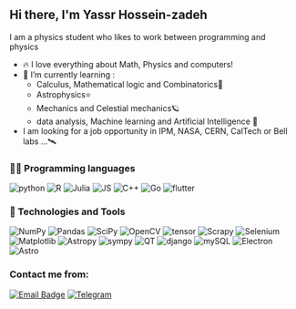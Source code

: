 ## Hi there, I'm Yassr Hossein-zadeh
I am a physics student who likes to work between programming and physics
- 🔥 I love everything about Math, Physics and computers!
- 🌱 I’m currently learning :
  - Calculus, Mathematical logic and Combinatorics🧮
  - Astrophysics⭐
  - Mechanics and Celestial mechanics🪐
  - data analysis, Machine learning and Artificial Intelligence 🧠
- I am looking for a job opportunity in IPM, NASA, CERN, CalTech or Bell labs ...🛰️
  
### 👨‍💻 Programming languages

![python](https://img.shields.io/badge/Python-blue.svg?style=for-the-badge&logo=python&logoColor=white)
![R](https://img.shields.io/badge/R-steelblue.svg?style=for-the-badge&logo=r&logoColor=white)
![Julia](https://img.shields.io/badge/julia-darkgreen.svg?style=for-the-badge&logo=julia&logoColor=white)
![JS](https://img.shields.io/badge/JS-yellow.svg?style=for-the-badge&logo=javascript&logoColor=white)
![C++](https://img.shields.io/badge/C++-blue.svg?style=for-the-badge&logo=cplusplus&logoColor=white)
![Go](https://img.shields.io/badge/Go-aqua.svg?style=for-the-badge&logo=go&logoColor=black)
![flutter](https://img.shields.io/badge/Flutter-dodgerblue.svg?style=for-the-badge&logo=flutter&logoColor=white)

### 🔨 Technologies and Tools

![NumPy](https://img.shields.io/badge/numpy-%23013243.svg?style=for-the-badge&logo=numpy&logoColor=white) 
![Pandas](https://img.shields.io/badge/pandas-%23150458.svg?style=for-the-badge&logo=pandas&logoColor=white) 
![SciPy](https://img.shields.io/badge/scipy-darkblue.svg?style=for-the-badge&logo=scipy&logoColor=white)
![OpenCV](https://img.shields.io/badge/opencv-gray.svg?style=for-the-badge&logo=opencv&logoColor=white)
![tensor](https://img.shields.io/badge/tensorflow-orange.svg?style=for-the-badge&logo=tensorflow&logoColor=white)
![Scrapy](https://img.shields.io/badge/scrapy-darkgreen.svg?style=for-the-badge&logo=scrapy&logoColor=white)
![Selenium](https://img.shields.io/badge/selenium-oliv.svg?style=for-the-badge&logo=selenium&logoColor=white)
![Matplotlib](https://img.shields.io/badge/matplotlib-salmon.svg?style=for-the-badge&logo=mathplot&logoColor=white)
![Astropy](https://img.shields.io/badge/astropy-tomato.svg?style=for-the-badge&logo=astroPy&logoColor=white) 
![sympy](https://img.shields.io/badge/SymPy-gray.svg?style=for-the-badge&logo=sympy&logoColor=white) 
![QT](https://img.shields.io/badge/Qt-green.svg?style=for-the-badge&logo=qt&logoColor=white) 
![django](https://img.shields.io/badge/django-darkgreen.svg?style=for-the-badge&logo=django&logoColor=white) 
![mySQL](https://img.shields.io/badge/MySQL-lightgray.svg?style=for-the-badge&logo=mysql&logoColor=white) 
![Electron](https://img.shields.io/badge/electron-%23013243.svg?style=for-the-badge&logo=electron&logoColor=white) 
![Astro](https://img.shields.io/badge/Astro-purple.svg?style=for-the-badge&logo=astro&logoColor=white) 


### Contact me from:
[![Email Badge](https://img.shields.io/badge/Email-c14438.svg?style=ffor-the-badge&logo=Gmail&logoColor=white&link=mailto:aphysics.nerd@gmail.com)](mailto:aphysics.nerd@gmail.com)
[![Telegram](https://img.shields.io/badge/Telegram-blue?style=ffor-the-badge&logo=Telegram&logoColor=white&link=https://t.me/OneAstroNerd)](https://t.me/OneAstroNerd)
